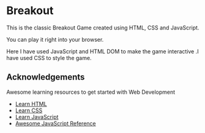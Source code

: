 # Breakout

This is the classic Breakout Game created using HTML, CSS and JavaScript.

You can play it right into your browser.

Here I have used JavaScript and HTML DOM to make the game interactive .I have used CSS to style the game.

## Acknowledgements

Awesome learning resources to get started with Web Development

- [Learn HTML](https://developer.mozilla.org/en-US/docs/Web/HTML)
- [Learn CSS](https://developer.mozilla.org/en-US/docs/Web/CSS)
- [Learn JavaScript](https://developer.mozilla.org/en-US/docs/Web/JavaScript)
- [Awesome JavaScript Reference](https://javascript.info/)
